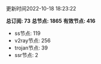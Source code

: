 更新时间2022-10-18 18:23:22

**总订阅: 73**
**总节点: 1865**
**有效节点: 416**
- ss节点: 119
- v2ray节点: 256
- trojan节点: 39
- ssr节点: 2

